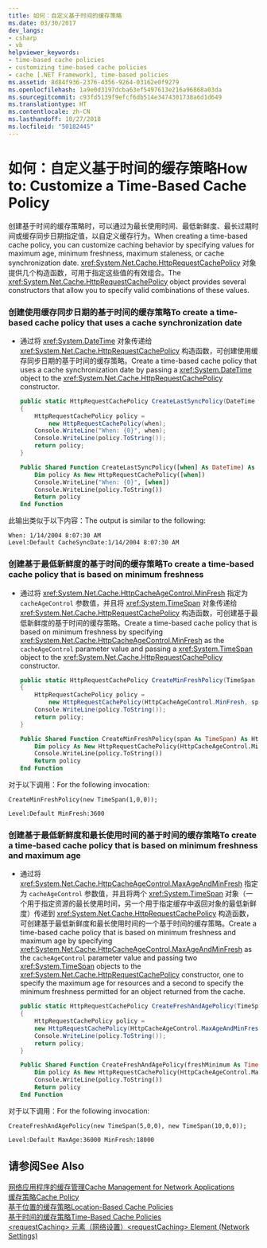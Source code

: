 ```yaml
---
title: 如何：自定义基于时间的缓存策略
ms.date: 03/30/2017
dev_langs:
- csharp
- vb
helpviewer_keywords:
- time-based cache policies
- customizing time-based cache policies
- cache [.NET Framework], time-based policies
ms.assetid: 8d84f936-2376-4356-9264-03162e0f9279
ms.openlocfilehash: 1a9e0d3197dcba63ef5497613e216a96868a03da
ms.sourcegitcommit: c93fd5139f9efcf6db514e3474301738a6d1d649
ms.translationtype: HT
ms.contentlocale: zh-CN
ms.lasthandoff: 10/27/2018
ms.locfileid: "50182445"
---
```

# <a name="how-to-customize-a-time-based-cache-policy"></a><span data-ttu-id="3b99b-102">如何：自定义基于时间的缓存策略</span><span class="sxs-lookup"><span data-stu-id="3b99b-102">How to: Customize a Time-Based Cache Policy</span></span>
<span data-ttu-id="3b99b-103">创建基于时间的缓存策略时，可以通过为最长使用时间、最低新鲜度、最长过期时间或缓存同步日期指定值，以自定义缓存行为。</span><span class="sxs-lookup"><span data-stu-id="3b99b-103">When creating a time-based cache policy, you can customize caching behavior by specifying values for maximum age, minimum freshness, maximum staleness, or cache synchronization date.</span></span> <span data-ttu-id="3b99b-104"><xref:System.Net.Cache.HttpRequestCachePolicy> 对象提供几个构造函数，可用于指定这些值的有效组合。</span><span class="sxs-lookup"><span data-stu-id="3b99b-104">The <xref:System.Net.Cache.HttpRequestCachePolicy> object provides several constructors that allow you to specify valid combinations of these values.</span></span>  
  
### <a name="to-create-a-time-based-cache-policy-that-uses-a-cache-synchronization-date"></a><span data-ttu-id="3b99b-105">创建使用缓存同步日期的基于时间的缓存策略</span><span class="sxs-lookup"><span data-stu-id="3b99b-105">To create a time-based cache policy that uses a cache synchronization date</span></span>  
  
-   <span data-ttu-id="3b99b-106">通过将 <xref:System.DateTime> 对象传递给 <xref:System.Net.Cache.HttpRequestCachePolicy> 构造函数，可创建使用缓存同步日期的基于时间的缓存策略。</span><span class="sxs-lookup"><span data-stu-id="3b99b-106">Create a time-based cache policy that uses a cache synchronization date by passing a <xref:System.DateTime> object to the <xref:System.Net.Cache.HttpRequestCachePolicy> constructor.</span></span>  
  
    ```csharp  
    public static HttpRequestCachePolicy CreateLastSyncPolicy(DateTime when)  
    {  
        HttpRequestCachePolicy policy =   
            new HttpRequestCachePolicy(when);  
        Console.WriteLine("When: {0}", when);  
        Console.WriteLine(policy.ToString());  
        return policy;  
    }  
    ```  
  
    ```vb  
    Public Shared Function CreateLastSyncPolicy([when] As DateTime) As HttpRequestCachePolicy  
        Dim policy As New HttpRequestCachePolicy([when])  
        Console.WriteLine("When: {0}", [when])  
        Console.WriteLine(policy.ToString())  
        Return policy  
    End Function  
    ```  
  
 <span data-ttu-id="3b99b-107">此输出类似于以下内容：</span><span class="sxs-lookup"><span data-stu-id="3b99b-107">The output is similar to the following:</span></span>  
  
```  
When: 1/14/2004 8:07:30 AM  
Level:Default CacheSyncDate:1/14/2004 8:07:30 AM  
```  
  
### <a name="to-create-a-time-based-cache-policy-that-is-based-on-minimum-freshness"></a><span data-ttu-id="3b99b-108">创建基于最低新鲜度的基于时间的缓存策略</span><span class="sxs-lookup"><span data-stu-id="3b99b-108">To create a time-based cache policy that is based on minimum freshness</span></span>  
  
-   <span data-ttu-id="3b99b-109">通过将 <xref:System.Net.Cache.HttpCacheAgeControl.MinFresh> 指定为 `cacheAgeControl` 参数值，并且将 <xref:System.TimeSpan> 对象传递给 <xref:System.Net.Cache.HttpRequestCachePolicy> 构造函数，可创建基于最低新鲜度的基于时间的缓存策略。</span><span class="sxs-lookup"><span data-stu-id="3b99b-109">Create a time-based cache policy that is based on minimum freshness by specifying <xref:System.Net.Cache.HttpCacheAgeControl.MinFresh> as the `cacheAgeControl` parameter value and passing a <xref:System.TimeSpan> object to the <xref:System.Net.Cache.HttpRequestCachePolicy> constructor.</span></span>  
  
    ```csharp  
    public static HttpRequestCachePolicy CreateMinFreshPolicy(TimeSpan span)  
    {  
        HttpRequestCachePolicy policy =   
            new HttpRequestCachePolicy(HttpCacheAgeControl.MinFresh, span);  
        Console.WriteLine(policy.ToString());  
        return policy;  
    }  
    ```  
  
    ```vb  
    Public Shared Function CreateMinFreshPolicy(span As TimeSpan) As HttpRequestCachePolicy  
        Dim policy As New HttpRequestCachePolicy(HttpCacheAgeControl.MinFresh, span)  
        Console.WriteLine(policy.ToString())  
        Return policy  
    End Function  
    ```  
  
 <span data-ttu-id="3b99b-110">对于以下调用：</span><span class="sxs-lookup"><span data-stu-id="3b99b-110">For the following invocation:</span></span>  
  
```  
CreateMinFreshPolicy(new TimeSpan(1,0,0));  
```  
  
```  
Level:Default MinFresh:3600  
```  
  
### <a name="to-create-a-time-based-cache-policy-that-is-based-on-minimum-freshness-and-maximum-age"></a><span data-ttu-id="3b99b-111">创建基于最低新鲜度和最长使用时间的基于时间的缓存策略</span><span class="sxs-lookup"><span data-stu-id="3b99b-111">To create a time-based cache policy that is based on minimum freshness and maximum age</span></span>  
  
-   <span data-ttu-id="3b99b-112">通过将 <xref:System.Net.Cache.HttpCacheAgeControl.MaxAgeAndMinFresh> 指定为 `cacheAgeControl` 参数值，并且将两个 <xref:System.TimeSpan> 对象（一个用于指定资源的最长使用时间，另一个用于指定缓存中返回对象的最低新鲜度）传递到 <xref:System.Net.Cache.HttpRequestCachePolicy> 构造函数，可创建基于最低新鲜度和最长使用时间的一个基于时间的缓存策略。</span><span class="sxs-lookup"><span data-stu-id="3b99b-112">Create a time-based cache policy that is based on minimum freshness and maximum age by specifying <xref:System.Net.Cache.HttpCacheAgeControl.MaxAgeAndMinFresh> as the `cacheAgeControl` parameter value and passing two <xref:System.TimeSpan> objects to the <xref:System.Net.Cache.HttpRequestCachePolicy> constructor, one to specify the maximum age for resources and a second to specify the minimum freshness permitted for an object returned from the cache.</span></span>  
  
    ```csharp  
    public static HttpRequestCachePolicy CreateFreshAndAgePolicy(TimeSpan freshMinimum, TimeSpan ageMaximum)  
    {  
        HttpRequestCachePolicy policy =   
        new HttpRequestCachePolicy(HttpCacheAgeControl.MaxAgeAndMinFresh, ageMaximum, freshMinimum);  
        Console.WriteLine(policy.ToString());  
        return policy;  
    }  
    ```  
  
    ```vb  
    Public Shared Function CreateFreshAndAgePolicy(freshMinimum As TimeSpan, ageMaximum As TimeSpan) As HttpRequestCachePolicy  
        Dim policy As New HttpRequestCachePolicy(HttpCacheAgeControl.MaxAgeAndMinFresh, ageMaximum, freshMinimum)  
        Console.WriteLine(policy.ToString())  
        Return policy  
    End Function  
    ```  
  
 <span data-ttu-id="3b99b-113">对于以下调用：</span><span class="sxs-lookup"><span data-stu-id="3b99b-113">For the following invocation:</span></span>  
  
```  
CreateFreshAndAgePolicy(new TimeSpan(5,0,0), new TimeSpan(10,0,0));  
```  
  
```  
Level:Default MaxAge:36000 MinFresh:18000  
```  
  
## <a name="see-also"></a><span data-ttu-id="3b99b-114">请参阅</span><span class="sxs-lookup"><span data-stu-id="3b99b-114">See Also</span></span>  
 [<span data-ttu-id="3b99b-115">网络应用程序的缓存管理</span><span class="sxs-lookup"><span data-stu-id="3b99b-115">Cache Management for Network Applications</span></span>](../../../docs/framework/network-programming/cache-management-for-network-applications.md)  
 [<span data-ttu-id="3b99b-116">缓存策略</span><span class="sxs-lookup"><span data-stu-id="3b99b-116">Cache Policy</span></span>](../../../docs/framework/network-programming/cache-policy.md)  
 [<span data-ttu-id="3b99b-117">基于位置的缓存策略</span><span class="sxs-lookup"><span data-stu-id="3b99b-117">Location-Based Cache Policies</span></span>](../../../docs/framework/network-programming/location-based-cache-policies.md)  
 [<span data-ttu-id="3b99b-118">基于时间的缓存策略</span><span class="sxs-lookup"><span data-stu-id="3b99b-118">Time-Based Cache Policies</span></span>](../../../docs/framework/network-programming/time-based-cache-policies.md)  
 [<span data-ttu-id="3b99b-119">\<requestCaching> 元素（网络设置）</span><span class="sxs-lookup"><span data-stu-id="3b99b-119">\<requestCaching> Element (Network Settings)</span></span>](../../../docs/framework/configure-apps/file-schema/network/requestcaching-element-network-settings.md)
